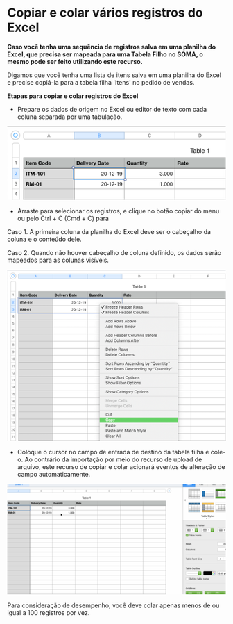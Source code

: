 # Copiar e colar vários registros do Excel


**Caso você tenha uma sequência de registros salva em uma planilha do Excel, que precisa ser mapeada para uma Tabela Filho no SOMA, o mesmo pode ser feito utilizando este recurso.**


Digamos que você tenha uma lista de itens salva em uma planilha do Excel e precise copiá-la para a tabela filha 'Itens' no pedido de vendas.


**Etapas para copiar e colar registros do Excel**


* Prepare os dados de origem no Excel ou editor de texto com cada coluna separada por uma tabulação.


![Copy Pasting](/files/using-copy-paste-1.png)
* Arraste para selecionar os registros, e clique no botão copiar do menu ou pelo Ctrl + C (Cmd + C) para


Caso 1. A primeira coluna da planilha do Excel deve ser o cabeçalho da coluna e o conteúdo dele.


Caso 2. Quando não houver cabeçalho de coluna definido, os dados serão mapeados para as colunas visíveis.


![Copy Pasting](/files/using-copy-paste-4.png)
* Coloque o cursor no campo de entrada de destino da tabela filha e cole-o. Ao contrário da importação por meio do recurso de upload de arquivo, este recurso de copiar e colar acionará eventos de alteração de campo automaticamente.


![Copy Pasting](/files/using-copy-paste-3.gif)


Para consideração de desempenho, você deve colar apenas menos de ou igual a 100 registros por vez.

